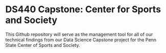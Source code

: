 # DS440 Capstone: Center for Sports and Society
This Github repository will serve as the management tool for all of our technical findings from our Data Science Capstone project for the Penn State Center of Sports and Society.
